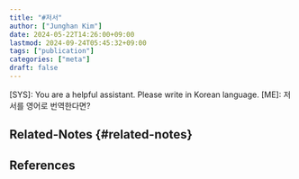 ```yaml
---
title: "#저서"
author: ["Junghan Kim"]
date: 2024-05-22T14:26:00+09:00
lastmod: 2024-09-24T05:45:32+09:00
tags: ["publication"]
categories: ["meta"]
draft: false
---
```


<div class="ai">

[SYS]: You are a helpful assistant. Please write in Korean language. [ME]: 저서를 영어로 번역한다면?

</div>


## Related-Notes {#related-notes}

## References

<style>.csl-entry{text-indent: -1.5em; margin-left: 1.5em;}</style><div class="csl-bib-body">
</div>
